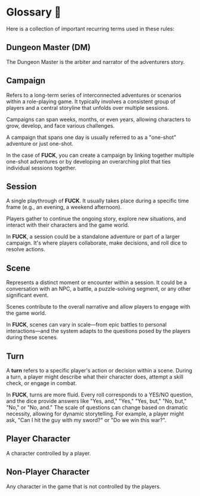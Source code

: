 # Glossary 📜

Here is a collection of important recurring terms used in these rules:

## Dungeon Master (DM)

The Dungeon Master is the arbiter and narrator of the adventurers story.

## Campaign

Refers to a long-term series of interconnected adventures or scenarios within a role-playing game. It typically involves a consistent group of players and a central storyline that unfolds over multiple sessions. 

Campaigns can span weeks, months, or even years, allowing characters to grow, develop, and face various challenges.

A campaign that spans one day is usually referred to as a "one-shot" adventure or just one-shot.

In the case of __FUCK__, you can create a campaign by linking together multiple one-shot adventures or by developing an overarching plot that ties individual sessions together.

## Session

A single playthrough of __FUCK__. It usually takes place during a specific time frame (e.g., an evening, a weekend afternoon).

Players gather to continue the ongoing story, explore new situations, and interact with their characters and the game world.

In __FUCK__, a session could be a standalone adventure or part of a larger campaign. It's where players collaborate, make decisions, and roll dice to resolve actions.

## Scene

Represents a distinct moment or encounter within a session. It could be a conversation with an NPC, a battle, a puzzle-solving segment, or any other significant event.

Scenes contribute to the overall narrative and allow players to engage with the game world.

In __FUCK__, scenes can vary in scale—from epic battles to personal interactions—and the system adapts to the questions posed by the players during these scenes.

## Turn

A __turn__ refers to a specific player's action or decision within a scene. During a turn, a player might describe what their character does, attempt a skill check, or engage in combat.

In __FUCK__, turns are more fluid. Every roll corresponds to a YES/NO question, and the dice provide answers like "Yes, and," "Yes," "Yes, but," "No, but," "No," or "No, and." The scale of questions can change based on dramatic necessity, allowing for dynamic storytelling. For example, a player might ask, "Can I hit the guy with my sword?" or "Do we win this war?".

## Player Character

A character controlled by a player.

## Non-Player Character

Any character in the game that is not controlled by the players.

